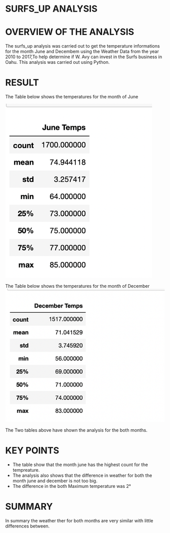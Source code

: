 # SURFS_UP ANALYSIS

# OVERVIEW OF THE ANALYSIS
The surfs_up analysis was carried out to get the temperature informations for the month June and Decembem using the Weather Data from the year 2010 to 2017,To help determine if W. Avy can invest in the Surfs business in Oahu.
  This analysis was carried out using Python.
  
# RESULT

The Table below shows the temperatures for the month of June

![image](https://github.com/Thaofeeqat/surfs_up/blob/main/June.png)

The Table below shows the temperatures  for the month of December 
![Image](https://github.com/Thaofeeqat/surfs_up/blob/main/Dec.png)

The Two tables above have shown the analysis for the both months.
  # KEY POINTS
* The table show that the month june has the highest count for the tempreature.
* The analysis also shows that the difference in weather for both the month june and december is not too big.
* The difference  in the both Maximum temperature was 2°

# SUMMARY
In summary the weather ther for both months are very similar  with little differences between.
